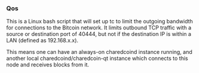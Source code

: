 ### Qos ###

This is a Linux bash script that will set up tc to limit the outgoing bandwidth for connections to the Bitcoin network. It limits outbound TCP traffic with a source or destination port of 40444, but not if the destination IP is within a LAN (defined as 192.168.x.x).

This means one can have an always-on charedcoind instance running, and another local charedcoind/charedcoin-qt instance which connects to this node and receives blocks from it.
